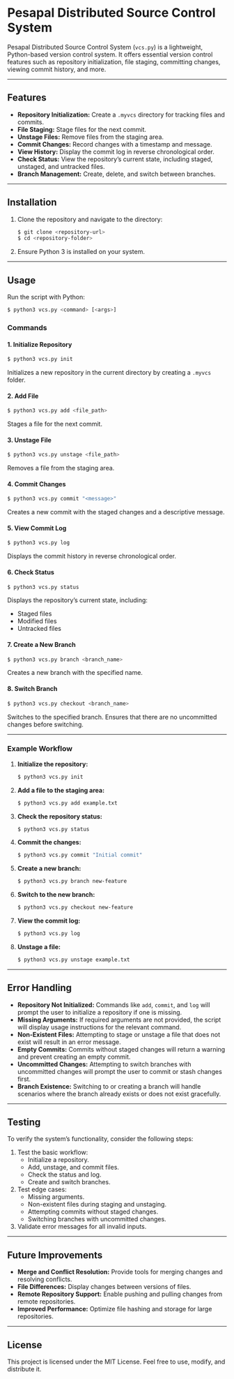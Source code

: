 # Pesapal Distributed Source Control System

Pesapal Distributed Source Control System (`vcs.py`) is a lightweight, Python-based version control system. It offers essential version control features such as repository initialization, file staging, committing changes, viewing commit history, and more.

---

## Features

- **Repository Initialization:** Create a `.myvcs` directory for tracking files and commits.
- **File Staging:** Stage files for the next commit.
- **Unstage Files:** Remove files from the staging area.
- **Commit Changes:** Record changes with a timestamp and message.
- **View History:** Display the commit log in reverse chronological order.
- **Check Status:** View the repository’s current state, including staged, unstaged, and untracked files.
- **Branch Management:** Create, delete, and switch between branches.

---

## Installation

1. Clone the repository and navigate to the directory:
   ```bash
   $ git clone <repository-url>
   $ cd <repository-folder>
   ```
2. Ensure Python 3 is installed on your system.

---

## Usage

Run the script with Python:
```bash
$ python3 vcs.py <command> [<args>]
```

### Commands

#### 1. Initialize Repository
```bash
$ python3 vcs.py init
```
Initializes a new repository in the current directory by creating a `.myvcs` folder.

#### 2. Add File
```bash
$ python3 vcs.py add <file_path>
```
Stages a file for the next commit.

#### 3. Unstage File
```bash
$ python3 vcs.py unstage <file_path>
```
Removes a file from the staging area.

#### 4. Commit Changes
```bash
$ python3 vcs.py commit "<message>"
```
Creates a new commit with the staged changes and a descriptive message.

#### 5. View Commit Log
```bash
$ python3 vcs.py log
```
Displays the commit history in reverse chronological order.

#### 6. Check Status
```bash
$ python3 vcs.py status
```
Displays the repository’s current state, including:
- Staged files
- Modified files
- Untracked files

#### 7. Create a New Branch
```bash
$ python3 vcs.py branch <branch_name>
```
Creates a new branch with the specified name.

#### 8. Switch Branch
```bash
$ python3 vcs.py checkout <branch_name>
```
Switches to the specified branch. Ensures that there are no uncommitted changes before switching.

---

### Example Workflow

1. **Initialize the repository:**
   ```bash
   $ python3 vcs.py init
   ```
2. **Add a file to the staging area:**
   ```bash
   $ python3 vcs.py add example.txt
   ```
3. **Check the repository status:**
   ```bash
   $ python3 vcs.py status
   ```
4. **Commit the changes:**
   ```bash
   $ python3 vcs.py commit "Initial commit"
   ```
5. **Create a new branch:**
   ```bash
   $ python3 vcs.py branch new-feature
   ```
6. **Switch to the new branch:**
   ```bash
   $ python3 vcs.py checkout new-feature
   ```
7. **View the commit log:**
   ```bash
   $ python3 vcs.py log
   ```
8. **Unstage a file:**
   ```bash
   $ python3 vcs.py unstage example.txt
   ```

---

## Error Handling

- **Repository Not Initialized:** Commands like `add`, `commit`, and `log` will prompt the user to initialize a repository if one is missing.
- **Missing Arguments:** If required arguments are not provided, the script will display usage instructions for the relevant command.
- **Non-Existent Files:** Attempting to stage or unstage a file that does not exist will result in an error message.
- **Empty Commits:** Commits without staged changes will return a warning and prevent creating an empty commit.
- **Uncommitted Changes:** Attempting to switch branches with uncommitted changes will prompt the user to commit or stash changes first.
- **Branch Existence:** Switching to or creating a branch will handle scenarios where the branch already exists or does not exist gracefully.

---

## Testing

To verify the system’s functionality, consider the following steps:

1. Test the basic workflow:
   - Initialize a repository.
   - Add, unstage, and commit files.
   - Check the status and log.
   - Create and switch branches.
2. Test edge cases:
   - Missing arguments.
   - Non-existent files during staging and unstaging.
   - Attempting commits without staged changes.
   - Switching branches with uncommitted changes.
3. Validate error messages for all invalid inputs.

---

## Future Improvements

- **Merge and Conflict Resolution:** Provide tools for merging changes and resolving conflicts.
- **File Differences:** Display changes between versions of files.
- **Remote Repository Support:** Enable pushing and pulling changes from remote repositories.
- **Improved Performance:** Optimize file hashing and storage for large repositories.

---

## License

This project is licensed under the MIT License. Feel free to use, modify, and distribute it.

